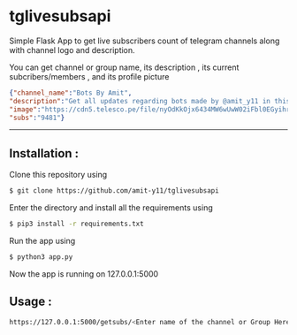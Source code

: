 # tglivesubsapi
Simple Flask App to get live subscribers count of telegram channels along with channel logo and description.

You can get channel or group name, its description , its current subcribers/members , and its profile picture
```json
{"channel_name":"Bots By Amit",
"description":"Get all updates regarding bots made by @amit_y11 in this channel",
"image":"https://cdn5.telesco.pe/file/nyOdKkOjx6434MW6wUwW02iFbl0EGyihrXkkVIVB4uUQN9dMcUUuQU8B9N66LfX6TSE8iT_yUcJ1B7QPhwzjOItdzMlkwpkptFn7KN1_gXMZUolvAc11wr7xR4oG2866fYK6jrT8bMVinyOW8m9jfsz3Mi3kqSs0I5fisejx3lqbuC1zdUc6naBII_Dun4FUlwuVZIRZKIoYzdh-0B5zxRDcqptcGMt4uCg_2j-U8XjdzKZFJB2PHwAT5A3XwjOLoRG3S5JUZMP8wde9tHXKBF4upIFoj5EdQLogU1QpcJy4wy5xcfERPbEX589K_XXoMNo3yDVwlbzatTN37fI71Q.jpg",
"subs":"9481"}
```
---
## Installation : 
Clone this repository using
```sh
$ git clone https://github.com/amit-y11/tglivesubsapi
```
Enter the directory and install all the requirements using
```sh
$ pip3 install -r requirements.txt
```
Run the app using
```sh
$ python3 app.py
```
Now the app is running on 127.0.0.1:5000

## Usage : 
```sh
https://127.0.0.1:5000/getsubs/<Enter name of the channel or Group Here>
```
